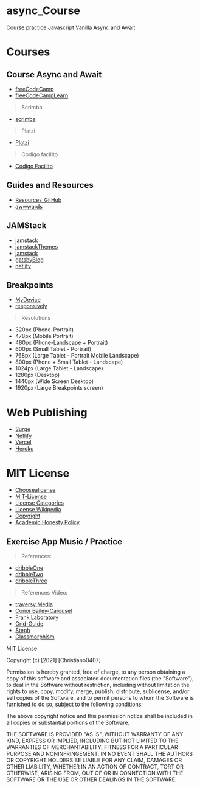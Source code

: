 # async_Course
Course practice Javascript Vanilla Async and Await 

# Courses
## Course Async and Await 
- [freeCodeCamp](https://www.youtube.com/watch?v=ZYb_ZU8LNxs&t=787s)
- [freeCodeCampLearn](https://www.freecodecamp.org/learn/)
> Scrimba
- [scrimba](https://scrimba.com/learn/learnjavascript)
> Platzi
- [Platzi](https://platzi.com/home)
> Codigo facilito
- [Codigo Facilito](https://codigofacilito.com/users/sign_up)

## Guides and Resources
- [Resources_GitHub](https://github.com/zero-to-mastery/resources)
- [awwwards](https://www.awwwards.com/)

## JAMStack
- [jamstack](https://jamstack.wtf/)
- [jamstackThemes](https://jamstackthemes.dev/#archetype=portfolio)
- [jamstack](https://www.stackbit.com/?ref=jst&utm_source=jamstackthemes&utm_medium=referral&utm_campaign=jamstackthemeswebsite&utm_content=blurb)
- [gatsbyBlog](https://www.gatsbyjs.com/starters/gatsbyjs/gatsby-starter-blog)
- [netlify](https://www.netlify.com/)

## Breakpoints 
- [MyDevice](https://www.mydevice.io/#compare-devices)
- [responsively](https://responsively.app/)
> Resolutions 
- 320px (Phone-Portrait)
- 478px (Mobile Portrait)
- 480px (Phone-Landscape + Portrait)
- 600px (Small Tablet - Portrait)
- 768px (Large Tablet - Portrait Mobile Landscape)
- 800px (Phone + Small Tablet - Landscape)
- 1024px (Large Tablet - Landscape)
- 1280px (Desktop)
- 1440px (Wide Screen Desktop)
- 1920px (Large Breakpoints screen)

# Web Publishing
- [Surge](https://surge.sh/)
- [Netlify](https://www.netlify.com/)
- [Vercel](https://vercel.com/)
- [Heroku](https://www.heroku.com/)
# MIT License
- [Choosealicense](https://choosealicense.com/)
- [MIT-License](https://choosealicense.com/licenses/mit/)
- [License Categories](https://www.youtube.com/watch?v=eWtjgfzpt6Y)
- [License Wikipedia](https://es.wikipedia.org/wiki/Licencia_de_software)
- [Copyright](https://es.wikipedia.org/wiki/Derecho_de_autor)
- [Academic Honesty Policy](https://www.freecodecamp.org/news/academic-honesty-policy/)

## Exercise App Music / Practice
> References: 
- [dribbleOne](https://dribbble.com/shots/15364137-Playme-Podcasts-App)
- [dribbleTwo](https://dribbble.com/shots/15832191--Explorations-Podcast-App)
- [dribbleThree](https://dribbble.com/shots/15851554--Explorations-Podcast-App-Desktop)
> References Video:
- [traversy Media](https://www.youtube.com/watch?v=8MgpE2DTTKA&t=28s)
- [Conor Bailey-Carousel](https://www.youtube.com/watch?v=4UXJb4rjeDg)
- [Frank Laboratory](https://www.youtube.com/watch?v=VXWvfrmpapI&t=3209s)
- [Grid-Guide](https://github.com/Christiano0407/Grid_response/blob/main/src/css/grid.css)
- [Steph](https://teffcode-community.github.io/platzi-blog-challenges/)
- [Glassmorphism](https://glassmorphism.com/)

MIT License

Copyright (c) [2021] [Christiano0407]

Permission is hereby granted, free of charge, to any person obtaining a copy of this software and associated documentation files (the "Software"), to deal in the Software without restriction, including without limitation the rights to use, copy, modify, merge, publish, distribute, sublicense, and/or sell copies of the Software, and to permit persons to whom the Software is furnished to do so, subject to the following conditions:

The above copyright notice and this permission notice shall be included in all copies or substantial portions of the Software.

THE SOFTWARE IS PROVIDED "AS IS", WITHOUT WARRANTY OF ANY KIND, EXPRESS OR IMPLIED, INCLUDING BUT NOT LIMITED TO THE WARRANTIES OF MERCHANTABILITY, FITNESS FOR A PARTICULAR PURPOSE AND NONINFRINGEMENT. IN NO EVENT SHALL THE AUTHORS OR COPYRIGHT HOLDERS BE LIABLE FOR ANY CLAIM, DAMAGES OR OTHER LIABILITY, WHETHER IN AN ACTION OF CONTRACT, TORT OR OTHERWISE, ARISING FROM, OUT OF OR IN CONNECTION WITH THE SOFTWARE OR THE USE OR OTHER DEALINGS IN THE SOFTWARE.
